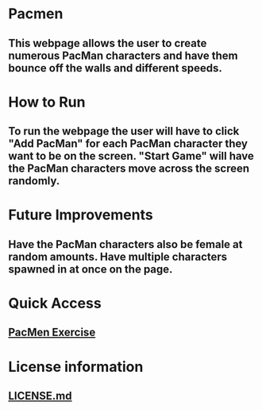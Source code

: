 # Pacmen
## This webpage allows the user to create numerous PacMan characters and have them bounce off the walls and different speeds.
# How to Run
## To run the webpage the user will have to click "Add PacMan" for each PacMan character they want to be on the screen. "Start Game" will have the PacMan characters move across the screen randomly.
# Future Improvements
## Have the PacMan characters also be female at random amounts. Have multiple characters spawned in at once on the page.
# Quick Access
## <a href="https://mmckinnon6015.github.io/pacmen">PacMen Exercise</a>
# License information
## [LICENSE.md](/mmckinnon6015/pacmen/LICENSE.md)
